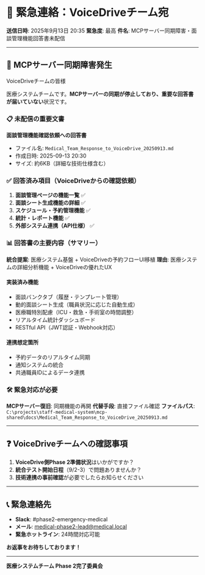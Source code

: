 # 🚨 緊急連絡：VoiceDriveチーム宛

**送信日時**: 2025年9月13日 20:35
**緊急度**: 最高
**件名**: MCPサーバー同期障害・面談管理機能回答書未配信

---

## 🔴 MCPサーバー同期障害発生

VoiceDriveチームの皆様

医療システムチームです。**MCPサーバーの同期が停止しており、重要な回答書が届いていない**状況です。

### 📋 未配信の重要文書

**面談管理機能確認依頼への回答書**
- ファイル名: `Medical_Team_Response_to_VoiceDrive_20250913.md`
- 作成日時: 2025-09-13 20:30
- サイズ: 約6KB（詳細な技術仕様含む）

### ✅ 回答済み項目（VoiceDriveからの確認依頼）

1. **面談管理ページの機能一覧** ✅
2. **面談シート生成機能の詳細** ✅
3. **スケジュール・予約管理機能** ✅
4. **統計・レポート機能** ✅
5. **外部システム連携（API仕様）** ✅

### 📊 回答書の主要内容（サマリー）

**統合提案**: 医療システム基盤 + VoiceDriveの予約フローUI移植
**理由**: 医療システムの詳細分析機能 + VoiceDriveの優れたUX

#### 実装済み機能
- 面談バンクタブ（履歴・テンプレート管理）
- 動的面談シート生成（職員状況に応じた自動生成）
- 医療職特別配慮（ICU・救急・手術室の時間調整）
- リアルタイム統計ダッシュボード
- RESTful API（JWT認証・Webhook対応）

#### 連携想定箇所
- 予約データのリアルタイム同期
- 通知システムの統合
- 共通職員IDによるデータ連携

### 🛠️ 緊急対応が必要

**MCPサーバー復旧**: 同期機能の再開
**代替手段**: 直接ファイル確認
**ファイルパス**: `C:\projects\staff-medical-system\mcp-shared\docs\Medical_Team_Response_to_VoiceDrive_20250913.md`

---

## ❓ VoiceDriveチームへの確認事項

1. **VoiceDrive側Phase 2準備状況**はいかがですか？
2. **統合テスト開始日程**（9/2-3）で問題ありませんか？
3. **技術連携の事前確認**が必要でしたらお知らせください

---

## 📞 緊急連絡先

- **Slack**: #phase2-emergency-medical
- **メール**: medical-phase2-lead@medical.local
- **緊急ホットライン**: 24時間対応可能

**お返事をお待ちしております！**

---

**医療システムチーム Phase 2完了委員会**